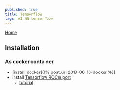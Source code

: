 ```yaml
---
published: true
title: Tensorflow
tags: AI NN tensorflow
---
```

[Home](https://www.tensorflow.org/)

## Installation
### As docker container
- [install docker]({% post_url 2019-08-16-docker %})
- install [Tensorflow ROCm port](https://github.com/ROCmSoftwarePlatform/tensorflow-upstream)
	- [tutorial](https://github.com/RadeonOpenCompute/ROCm-docker/blob/master/quick-start.md)